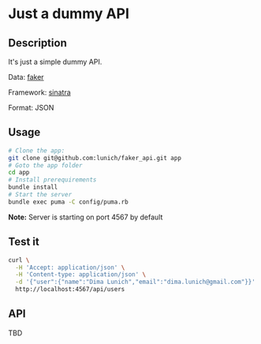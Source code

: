 # Just a dummy API

## Description

It's just a simple dummy API.

Data: [faker](https://github.com/faker-ruby/faker)

Framework: [sinatra](https://github.com/sinatra/sinatra)

Format: JSON

## Usage

```sh
# Clone the app:
git clone git@github.com:lunich/faker_api.git app
# Goto the app folder
cd app
# Install prerequirements
bundle install
# Start the server
bundle exec puma -C config/puma.rb
```

**Note:** Server is starting on port 4567 by default

## Test it

```sh
curl \
  -H 'Accept: application/json' \
  -H 'Content-type: application/json' \
  -d '{"user":{"name":"Dima Lunich","email":"dima.lunich@gmail.com"}}' \
  http://localhost:4567/api/users
```

## API

TBD

